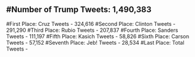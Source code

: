 #Number of Trump Tweets: 1,490,383
---
#First Place: Cruz Tweets - 324,616
#Second Place: Clinton Tweets - 291,290
#Third Place: Rubio Tweets - 207,837
#Fourth Place: Sanders Tweets - 111,197
#Fifth Place: Kasich Tweets - 58,826
#Sixth Place: Carson Tweets - 57,152
#Seventh Place: Jeb! Tweets - 28,534
#Last Place: Total Tweets -  
